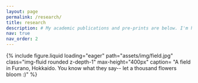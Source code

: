 ```yaml
---
layout: page
permalink: /research/
title: research
description: # My academic publications and pre-prints are below. I'm happy to share drafts!
nav: true
nav_order: 2
---
```


<div class="row">
    <div class="col-sm mt-3 mt-md-0 d-flex justify-content-center" style="height: 100%;">
        {% include figure.liquid
            loading="eager"
            path="assets/img/field.jpg"
            class="img-fluid rounded z-depth-1"
            max-height="400px"
            caption= "A field in Furano, Hokkaido. You know what they say-- let a thousand flowers bloom :)"
            %}
    </div>
</div>

<!-- _pages/publications.md -->
<div class="publications">

{% bibliography %}

</div>
